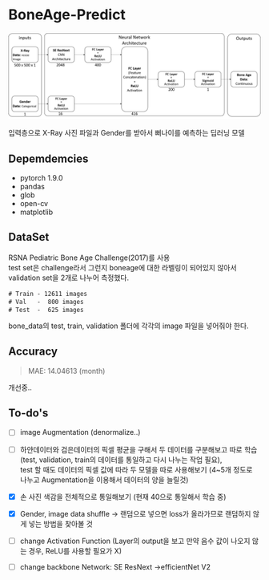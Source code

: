 # BoneAge-Predict  

<img src="./result/result_image/Network Architecture.png">  

입력층으로 X-Ray 사진 파일과 Gender를 받아서 뻐나이를 예측하는 딥러닝 모델  
## Depemdemcies

* pytorch 1.9.0
* pandas
* glob
* open-cv
* matplotlib

## DataSet  

RSNA Pediatric Bone Age Challenge(2017)를 사용  
test set은 challenge라서 그런지 boneage에 대한 라벨링이 되어있지 않아서  
validation set을 2개로 나누어 측정했다.  

    # Train - 12611 images
    # Val   -  800 images
    # Test  -  625 images 

bone_data의 test, train, validation 폴더에 각각의 image 파일을 넣어줘야 한다.
      
## Accuracy

>MAE: 14.04613 (month)  

개선중..

## To-do's

- [ ] image Augmentation (denormalize..)  
- [ ] 하얀데이터와 검은데이터의 픽셀 평균을 구해서 두 데이터를 구분해보고 따로 학습(test, validation, train의 데이터를 통일하고 다시 나누는 작업 필요),  
test 할 때도 데이터의 픽셀 값에 따라 두 모델을 따로 사용해보기 (4~5개 정도로 나누고 Augmentation을 이용해서 데이터의 양을 늘릴것)  
- [x] 손 사진 색감을 전체적으로 통일해보기 (현재 40으로 통일해서 학습 중)  
- [x] Gender, image data shuffle -> 랜덤으로 넣으면 loss가 올라가므로 랜덤하지 않게 넣는 방법을 찾아볼 것  
- [ ] change Activation Function (Layer의 output을 보고 
    만약 음수 값이 나오지 않는 경우, ReLU를 사용할 필요가 X)
- [ ] change backbone Network: SE ResNext ->efficientNet V2


